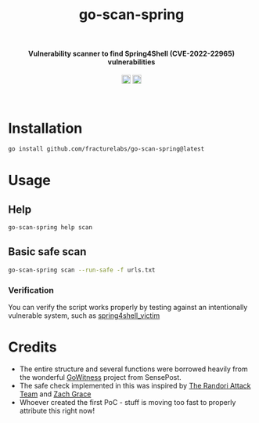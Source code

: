 <h1 align="center">
  <br>
    go-scan-spring
  <br>
  <br>
</h1>

<h4 align="center">Vulnerability scanner to find Spring4Shell (CVE-2022-22965) vulnerabilities</h4>
<p align="center">
  <a href="https://twitter.com/fracturelabs"><img src="https://img.shields.io/badge/twitter-%40fracturelabs-orange.svg" alt="@fracturelabs" height="18"></a>
  <a href="https://twitter.com/brkr19"><img src="https://img.shields.io/badge/twitter-%40brkr19-orange.svg" alt="@brkr19" height="18"></a>
</p>
<br>

# Installation
```bash
go install github.com/fracturelabs/go-scan-spring@latest
```

# Usage
## Help
```bash
go-scan-spring help scan
```
## Basic safe scan
```bash
go-scan-spring scan --run-safe -f urls.txt
```
### Verification
You can verify the script works properly by testing against an intentionally vulnerable system, such as [spring4shell_victim](https://github.com/fracturelabs/spring4shell_victim)

# Credits
* The entire structure and several functions were borrowed heavily from the wonderful [GoWitness](https://github.com/sensepost/gowitness) project from SensePost.
* The safe check implemented in this was inspired by [The Randori Attack Team](https://twitter.com/RandoriAttack/status/1509298490106593283) and [Zach Grace](https://twitter.com/ztgrace)
* Whoever created the first PoC - stuff is moving too fast to properly attribute this right now!
